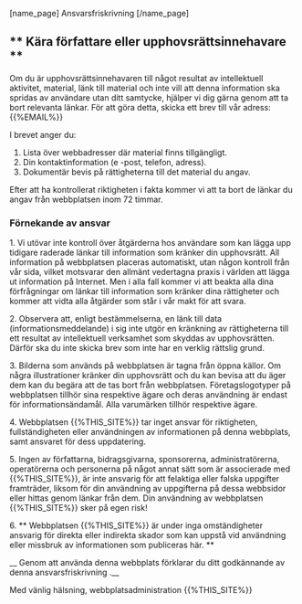 [name_page] Ansvarsfriskrivning [/name_page]

## ** Kära författare eller upphovsrättsinnehavare **

Om du är upphovsrättsinnehavaren till något resultat av intellektuell aktivitet, material, länk till material och inte vill att denna information ska spridas av användare utan ditt samtycke, hjälper vi dig gärna genom att ta bort relevanta länkar. För att göra detta, skicka ett brev till vår adress: {{%EMAIL%}}

I brevet anger du:

1. Lista över webbadresser där material finns tillgängligt.
2. Din kontaktinformation (e -post, telefon, adress).
3. Dokumentär bevis på rättigheterna till det material du angav.

Efter att ha kontrollerat riktigheten i fakta kommer vi att ta bort de länkar du angav från webbplatsen inom 72 timmar.

### Förnekande av ansvar

1\.  Vi utövar inte kontroll över åtgärderna hos användare som kan lägga upp tidigare raderade länkar till information som kränker din upphovsrätt. All information på webbplatsen placeras automatiskt, utan någon kontroll från vår sida, vilket motsvarar den allmänt vedertagna praxis i världen att lägga ut information på Internet. Men i alla fall kommer vi att beakta alla dina förfrågningar om länkar till information som kränker dina rättigheter och kommer att vidta alla åtgärder som står i vår makt för att svara.

2\.  Observera att, enligt bestämmelserna, en länk till data (informationsmeddelande) i sig inte utgör en kränkning av rättigheterna till ett resultat av intellektuell verksamhet som skyddas av upphovsrätten. Därför ska du inte skicka brev som inte har en verklig rättslig grund.

3\.  Bilderna som används på webbplatsen är tagna från öppna källor. Om några illustrationer kränker din upphovsrätt och du kan bevisa att du äger dem kan du begära att de tas bort från webbplatsen. Företagslogotyper på webbplatsen tillhör sina respektive ägare och deras användning är endast för informationsändamål. Alla varumärken tillhör respektive ägare.

4\.  Webbplatsen {{%THIS_SITE%}} tar inget ansvar för riktigheten, fullständigheten eller användningen av informationen på denna webbplats, samt ansvaret för dess uppdatering.

5\.  Ingen av författarna, bidragsgivarna, sponsorerna, administratörerna, operatörerna och personerna på något annat sätt som är associerade med {{%THIS_SITE%}}, är inte ansvarig för att felaktiga eller falska uppgifter framträder, liksom för din användning av uppgifterna på dessa webbsidor eller hittas genom länkar från dem. Din användning av webbplatsen {{%THIS_SITE%}} sker på egen risk!

6\.  ** Webbplatsen {{%THIS_SITE%}} är under inga omständigheter ansvarig för direkta eller indirekta skador som kan uppstå vid användning eller missbruk av informationen som publiceras här. **

__ Genom att använda denna webbplats förklarar du ditt godkännande av denna ansvarsfriskrivning .__

Med vänlig hälsning, webbplatsadministration {{%THIS_SITE%}}

<style>
li.bf-breadcrumb-item.bf-breadcrumb-end {
    display: none !important;
}
</style>
